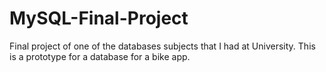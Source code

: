 # MySQL-Final-Project
Final project of one of the databases subjects that I had at University. 
This is a prototype for a database for a bike app.
